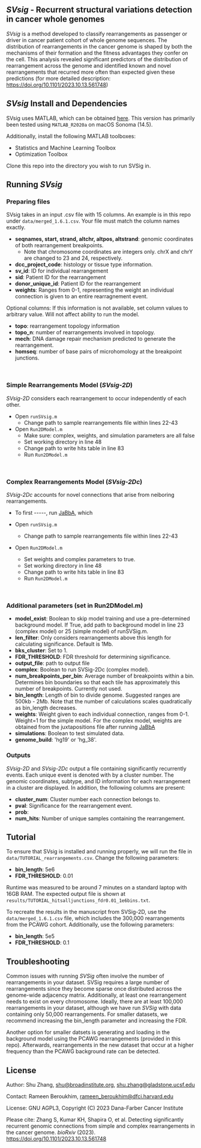 ## *SVsig* - Recurrent structural variations detection in cancer whole genomes


*SVsig* is a method developed to classify rearrangements as passenger or driver in cancer patient cohort of whole genome sequences. The distribution of rearrangements in the cancer genome is shaped by both the mechanisms of their formation and the fitness advantages they confer on the cell. This analysis revealed significant predictors of the distribution of rearrangement across the genome and identified known and novel rearrangements that recurred more often than expected given these predictions (for more detailed description: https://doi.org/10.1101/2023.10.13.561748)


## _SVsig_ Install and Dependencies 

SVsig uses MATLAB, which can be obtained [here](https://www.mathworks.com/products/matlab.html). This version has primarily been tested using `MATLAB_R2020a` on macOS Sonoma (14.5). 

Additionally, install the following MATLAB toolboxes:
- Statistics and Machine Learning Toolbox
- Optimization Toolbox

Clone this repo into the directory you wish to run SVSig in. 



## Running _SVsig_


### Preparing files
SVsig takes in an input .csv file with 15 columns. An example is in this repo under `data/merged_1.6.1.csv`. Your file must match the column names exactly. 
- **seqnames, start, strand, altchr, altpos, altstrand**: genomic coordinates of both rearrangement breakpoints.
    - Note that chromosome coordinates are integers only. chrX and chrY are changed to 23 and 24, respectively. 
- **dcc_project_code**: histology or tissue type information. 
- **sv_id**: ID for individual rearrangement
- **sid**: Patient ID for the rearrangement
- **donor_unique_id**: Patient ID for the rearrangement
- **weights**: Ranges from 0-1, representing the weight an individual connection is given to an entire rearragnement event. 

Optional columns:
If this information is not available, set column values to arbitrary value. Will not affect ability to run the model.
- **topo**: rearrangement topology information
- **topo_n**: number of rearrangements involved in topology. 
- **mech**: DNA damage repair mechanism predicted to generate the rearrangement. 
- **homseq**: number of base pairs of microhomology at the breakpoint junctions. 

<br>

### Simple Rearrangements Model (_SVsig-2D_)

_SVsig-2D_ considers each rearrangement to occur independently of each other.
- Open `runSVsig.m`
  - Change path to sample rearrangements file within lines 22-43
- Open `Run2DModel.m` 
  - Make sure: complex, weights, and simulation parameters are all false
  - Set working directory in line 48
  - Change path to write hits table in line 83
  - Run `Run2DModel.m`

<br>

### Complex Rearrangements Model (_SVsig-2Dc_) 
_SVsig-2Dc_ accounts for novel connections that arise from neiboring rearrangements. 

- To first -----, run [JaBbA](https://github.com/mskilab-org/JaBbA), which 


- Open `runSVsig.m`
  - Change path to sample rearrangements file within lines 22-43
- Open `Run2DModel.m`
  - Set weights and complex parameters to true. 
  - Set working directory in line 48
  - Change path to write hits table in line 83
  - Run `Run2DModel.m`

<br>

### Additional parameters (set in Run2DModel.m)
- **model_exist**: Boolean to skip model training and use a pre-determined background model. If True, add path to background model in line 23 (complex model) or 25 (simple model) of runSVSig.m. 
- **len_filter**: Only considers rearrangements above this length for calculating significance. Default is 1Mb. 
- **bks_cluster**: Set to 1. 
- **FDR_THRESHOLD**: FDR threshold for determining significance. 
- **output_file**: path to output file 
- **complex**: Boolean to run SVSig-2Dc (complex model). 
- **num_breakpoints_per_bin**: Average number of breakpoints within a bin. Determines bin boundaries so that each tile has approximately this number of breakpoints. Currently not used.
- **bin_length**: Length of bin to divide genome. Suggested ranges are 500kb - 2Mb. Note that the number of calculations scales quadratically as bin_length decreases. 
- **weights**: Weight given to each individual connection, ranges from 0-1. Weight=1 for the simple model. For the complex model, weights are obtained from the juxtapositions file after running [JaBbA](https://github.com/mskilab-org/JaBbA)
- **simulations**: Boolean to test simulated data. 
- **genome_build**: 'hg19' or 'hg_38'.


### Outputs
_SVsig-2D_ and _SVsig-2Dc_ output a file containing significantly recurrently events. Each unique event is denoted with by a cluster number. The genomic coordinates, subtype, and ID information for each rearrangement in a cluster are displayed. In addition, the following columns are present:  
- **cluster_num**: Cluster number each connection belongs to. 
- **pval**: Significance for the rearrangement event. 
- **prob**: 
- **num_hits**: Number of unique samples containing the rearrangement. 

## Tutorial

To ensure that SVsig is installed and running properly, we will run the file in `data/TUTORIAL_rearrangements.csv`. Change the following parameters:

- **bin_length**: 5e6
- **FDR_THRESHOLD**: 0.01

Runtime was measured to be around 7 minutes on a standard laptop with 16GB RAM. The expected output file is shown at `results/TUTORIAL_hitsalljunctions_fdr0.01_1e6bins.txt`. 

To recreate the results in the manuscript from SVSig-2D, use the `data/merged_1.6.1.csv` file, which includes the 300,000 rearrangements from the PCAWG cohort. Additionally, use the following parameters: 

- **bin_length**: 5e5
- **FDR_THRESHOLD**: 0.1

## Troubleshooting

Common issues with running _SVSig_ often involve the number of rearrangements in your dataset. SVSig requires a large number of rearrangements since they become sparse once distributed across the genome-wide adjacency matrix. Additionally, at least one rearrangement needs to exist on every chromosome. Ideally, there are at least 100,000 rearrangements in your dataset, although we have run _SVSig_ with data containing only 50,000 rearrangements. For smaller datasets, we recommend increasing the bin_length parameter and increasing the FDR. 

Another option for smaller datsets is generating and loading in the background model using the PCAWG rearrangements (provided in this repo). Afterwards, rearrangements in the new dataset that occur at a higher frequency than the PCAWG background rate can be detected. 



## License
Author: Shu Zhang, shu@broadinstitute.org, shu.zhang@gladstone.ucsf.edu

Contact: Rameen Beroukhim, rameen_beroukhim@dfci.harvard.edu

License: GNU AGPL3, Copyright (C) 2023 Dana-Farber Cancer Institute

Please cite: Zhang S, Kumar KH, Shapira O, et al. Detecting significantly recurrent genomic connections from simple and complex rearrangements in the cancer genome. _bioRxiv_ (2023). https://doi.org/10.1101/2023.10.13.561748
